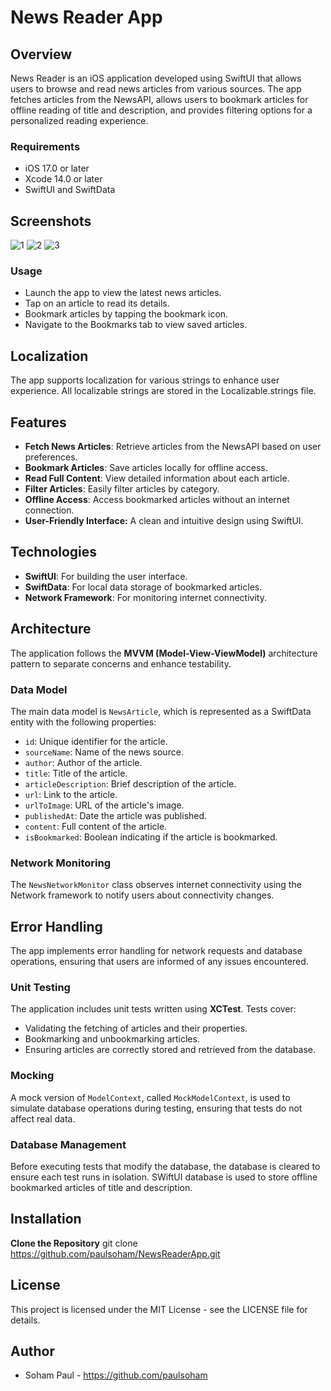 # News Reader App

## Overview
News Reader is an iOS application developed using SwiftUI that allows users to browse and read news articles from various sources. The app fetches articles from the NewsAPI, allows users to bookmark articles for offline reading of title and description, and provides filtering options for a personalized reading experience.

### Requirements
- iOS 17.0 or later
- Xcode 14.0 or later
- SwiftUI and SwiftData

## Screenshots

![1](https://github.com/user-attachments/assets/5363efab-73cc-4f3e-b016-46af98088910)
![2](https://github.com/user-attachments/assets/a51bc6f7-d705-4d66-95c9-55c4a7b0ec6f)
![3](https://github.com/user-attachments/assets/8ad2b282-3d6f-47d7-9e26-b9c1d60dc09e)


 ### Usage
- Launch the app to view the latest news articles.
- Tap on an article to read its details.
- Bookmark articles by tapping the bookmark icon.
- Navigate to the Bookmarks tab to view saved articles.

 ## Localization
 The app supports localization for various strings to enhance user experience. All localizable strings are stored in the Localizable.strings file.

## Features
- **Fetch News Articles**: Retrieve articles from the NewsAPI based on user preferences.
- **Bookmark Articles**: Save articles locally for offline access.
- **Read Full Content**: View detailed information about each article.
- **Filter Articles**: Easily filter articles by category.
- **Offline Access**: Access bookmarked articles without an internet connection.
- **User-Friendly Interface:** A clean and intuitive design using SwiftUI.

## Technologies
- **SwiftUI**: For building the user interface.
- **SwiftData**: For local data storage of bookmarked articles.
- **Network Framework**: For monitoring internet connectivity.

## Architecture
The application follows the **MVVM (Model-View-ViewModel)** architecture pattern to separate concerns and enhance testability.

### Data Model
The main data model is `NewsArticle`, which is represented as a SwiftData entity with the following properties:
- `id`: Unique identifier for the article.
- `sourceName`: Name of the news source.
- `author`: Author of the article.
- `title`: Title of the article.
- `articleDescription`: Brief description of the article.
- `url`: Link to the article.
- `urlToImage`: URL of the article's image.
- `publishedAt`: Date the article was published.
- `content`: Full content of the article.
- `isBookmarked`: Boolean indicating if the article is bookmarked.

### Network Monitoring
The `NewsNetworkMonitor` class observes internet connectivity using the Network framework to notify users about connectivity changes.

## Error Handling
The app implements error handling for network requests and database operations, ensuring that users are informed of any issues encountered.

### Unit Testing
The application includes unit tests written using **XCTest**. Tests cover:
- Validating the fetching of articles and their properties.
- Bookmarking and unbookmarking articles.
- Ensuring articles are correctly stored and retrieved from the database.

### Mocking
A mock version of `ModelContext`, called `MockModelContext`, is used to simulate database operations during testing, ensuring that tests do not affect real data.

### Database Management
Before executing tests that modify the database, the database is cleared to ensure each test runs in isolation. SWiftUI database is used to store offline bookmarked articles of title and description.

## Installation
 **Clone the Repository**
    git clone https://github.com/paulsoham/NewsReaderApp.git

## License
This project is licensed under the MIT License - see the LICENSE file for details.

## Author
* Soham Paul - https://github.com/paulsoham


  



   
